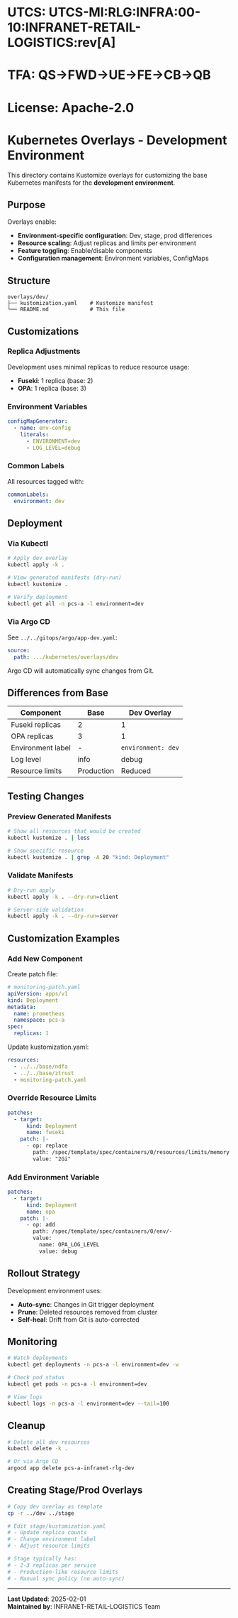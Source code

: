 # UTCS: UTCS-MI:RLG:INFRA:00-10:INFRANET-RETAIL-LOGISTICS:rev[A]
# TFA: QS→FWD→UE→FE→CB→QB
# License: Apache-2.0

# Kubernetes Overlays - Development Environment

This directory contains Kustomize overlays for customizing the base Kubernetes manifests for the **development environment**.

## Purpose

Overlays enable:
- **Environment-specific configuration**: Dev, stage, prod differences
- **Resource scaling**: Adjust replicas and limits per environment
- **Feature toggling**: Enable/disable components
- **Configuration management**: Environment variables, ConfigMaps

## Structure

```
overlays/dev/
├── kustomization.yaml    # Kustomize manifest
└── README.md             # This file
```

## Customizations

### Replica Adjustments

Development uses minimal replicas to reduce resource usage:
- **Fuseki**: 1 replica (base: 2)
- **OPA**: 1 replica (base: 3)

### Environment Variables

```yaml
configMapGenerator:
  - name: env-config
    literals:
      - ENVIRONMENT=dev
      - LOG_LEVEL=debug
```

### Common Labels

All resources tagged with:
```yaml
commonLabels:
  environment: dev
```

## Deployment

### Via Kubectl

```bash
# Apply dev overlay
kubectl apply -k .

# View generated manifests (dry-run)
kubectl kustomize .

# Verify deployment
kubectl get all -n pcs-a -l environment=dev
```

### Via Argo CD

See `../../gitops/argo/app-dev.yaml`:
```yaml
source:
  path: .../kubernetes/overlays/dev
```

Argo CD will automatically sync changes from Git.

## Differences from Base

| Component | Base | Dev Overlay |
|-----------|------|-------------|
| Fuseki replicas | 2 | 1 |
| OPA replicas | 3 | 1 |
| Environment label | - | `environment: dev` |
| Log level | info | debug |
| Resource limits | Production | Reduced |

## Testing Changes

### Preview Generated Manifests

```bash
# Show all resources that would be created
kubectl kustomize . | less

# Show specific resource
kubectl kustomize . | grep -A 20 "kind: Deployment"
```

### Validate Manifests

```bash
# Dry-run apply
kubectl apply -k . --dry-run=client

# Server-side validation
kubectl apply -k . --dry-run=server
```

## Customization Examples

### Add New Component

Create patch file:
```yaml
# monitoring-patch.yaml
apiVersion: apps/v1
kind: Deployment
metadata:
  name: prometheus
  namespace: pcs-a
spec:
  replicas: 1
```

Update kustomization.yaml:
```yaml
resources:
  - ../../base/ndfa
  - ../../base/ztrust
  - monitoring-patch.yaml
```

### Override Resource Limits

```yaml
patches:
  - target:
      kind: Deployment
      name: fuseki
    patch: |-
      - op: replace
        path: /spec/template/spec/containers/0/resources/limits/memory
        value: "2Gi"
```

### Add Environment Variable

```yaml
patches:
  - target:
      kind: Deployment
      name: opa
    patch: |-
      - op: add
        path: /spec/template/spec/containers/0/env/-
        value:
          name: OPA_LOG_LEVEL
          value: debug
```

## Rollout Strategy

Development environment uses:
- **Auto-sync**: Changes in Git trigger deployment
- **Prune**: Deleted resources removed from cluster
- **Self-heal**: Drift from Git is auto-corrected

## Monitoring

```bash
# Watch deployments
kubectl get deployments -n pcs-a -l environment=dev -w

# Check pod status
kubectl get pods -n pcs-a -l environment=dev

# View logs
kubectl logs -n pcs-a -l environment=dev --tail=100
```

## Cleanup

```bash
# Delete all dev resources
kubectl delete -k .

# Or via Argo CD
argocd app delete pcs-a-infranet-rlg-dev
```

## Creating Stage/Prod Overlays

```bash
# Copy dev overlay as template
cp -r ../dev ../stage

# Edit stage/kustomization.yaml
# - Update replica counts
# - Change environment label
# - Adjust resource limits

# Stage typically has:
# - 2-3 replicas per service
# - Production-like resource limits
# - Manual sync policy (no auto-sync)
```

---

**Last Updated**: 2025-02-01  
**Maintained by**: INFRANET-RETAIL-LOGISTICS Team
